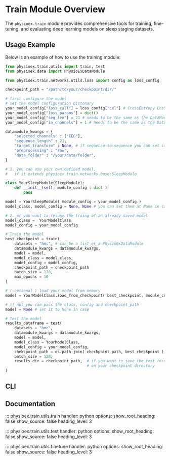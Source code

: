 # Train Module Overview

The `physioex.train` module provides comprehensive tools for training, fine-tuning, and evaluating deep learning models on sleep staging datasets. 

## Usage Example

Below is an example of how to use the training module:

```python
from physioex.train.utils import train, test
from physioex.data import PhysioExDataModule

from physioex.train.networks.utils.loss import config as loss_config

checkpoint_path = "/path/to/your/checkpoint/dir/"

# first configure the model
# set the model configuration dictonary
your_model_config["loss_call"] = loss_config["cel"] # CrossEntropy Loss
your_model_config["loss_params"] = dict()
your_model_config["seq_len"] = 21 # needs to be the same as the DataModule
your_model_config["in_channels"] = 1 # needs to be the same as the DataModule

datamodule_kwargs = {
    "selected_channels" : ["EEG"],
    "sequence_length" : 21,
    "target_transform" : None, # if sequence-to-sequence you can set it to None
    "preprocessing" : "raw",
    "data_folder" : "/your/data/folder",
}

# 1. you can use your own defined model, 
#   if it extends physioex.train.networks.base:SleepModule

class YourSleepModule(SleepModule):
    def __init__(self, module_config : dict )
        pass

model = YourSleepModule( module_config = your_model_config )
model_class, model_config = None, None # you can set them at None in case

# 2. or you want to resume the traing of an already saved model
model_class =  YourModelClass
model_config = your_model_config

# Train the model
best_checkpoint = train(
    datasets = "hmc", # can be a list or a PhysioExDataModule
    datamodule_kwargs = datamodule_kwargs,
    model = model,
    model_class = model_class,
    model_config = model_config,
    checkpoint_path = checkpoint_path
    batch_size = 128,
    max_epochs = 10
)

# ( optional ) load your model from memory
model = YourModelClass.load_from_checkpoint( best_checkpoint, module_config = your_module_config )

# if not you can pass the class, config and checkpoint_path
model = None # set it to None in case

# Test the model
results_dataframe = test(
    datasets = "hmc",
    datamodule_kwargs = datamodule_kwargs,
    model = model,
    model_class = YourModelClass,
    model_config = your_model_config,
    chekcpoint_path = os.path.join( checkpoint_path, best_checkpoint ),
    batch_size = 128,
    results_dir = checkpoint_path,  # if you want to save the test results 
                                    # on your checkpoint directory
)
```

## CLI


## Documentation

::: physioex.train.utils.train
    handler: python
    options:
      show_root_heading: false
      show_source: false
      heading_level: 3

::: physioex.train.utils.test
    handler: python
    options:
      show_root_heading: false
      show_source: false
      heading_level: 3

::: physioex.train.utils.finetune
    handler: python
    options:
      show_root_heading: false
      show_source: false
      heading_level: 3
